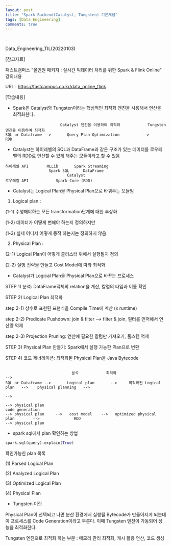 ```yaml
---
layout: post
title: "Spark Backend(Catalyst, Tungsten) 기본개념"
tags: [Data Engineering]
comments: true
---
```


.

Data_Engineering_TIL(20220103)

[참고자료]

패스트캠퍼스 "올인원 패키지 : 실시간 빅데이터 처리를 위한 Spark & Flink Online" 강의내용

URL : https://fastcampus.co.kr/data_online_flink

[학습내용]

- Spark은 Catalyst와 Tungsten이라는 핵심적인 최적화 엔진을 사용해서 연산을 최적화한다.

```text
                        Catalyst 엔진을 이용하여 최적화            Tungsten 엔진을 이용하여 최적화
SQL or Dataframe -->       Query Plan Optimization          -->     RDD

```

- Catalyst는 하이레벨의 SQL과 DataFrame과 같은 구조가 있는 데이터를 로우레벨의 RDD로 연산할 수 있게 해주는 모듈이라고 할 수 있음

```text
하이레벨 API        MLLib       Spark Streaming
                   Spark SQL      DataFrame
                           Catalyst
로우레벨 API            Spark Core (RDD)
```

- Catalyst는 Logical Plan을 Physical Plan으로 바꿔주는 모듈임


1) Logical plan : 


(1-1) 수행해야하는 모든 transformation단계에 대한 추상화


(1-2) 데이터가 어떻게 변해야 하는지 정의하지만


(1-3) 실제 어디서 어떻게 동작 하는지는 정의하지 않음 


2) Physical Plan :


(2-1) Logical Plan이 어떻게 클러스터 위에서 실행될지 정의


(2-2) 실행 전략을 만들고 Cost Model에 따라 최적화


- Catalyst가 Logical Plan을 Physical Plan으로 바꾸는 프로세스

STEP 1) 분석: DataFrame객체의 relation을 계산, 칼럼의 타입과 이름 확인

STEP 2) Logical Plan 최적화

step 2-1) 상수로 표현된 표현식을 Compile Time에 계산 (x runtime)

step 2-2) Predicate Pushdown: join & filter --> filter & join, 필터를 먼저해서 연산량 억제

step 2-3) Projection Pruning: 연산에 필요한 칼럼만 가져오기, 풀스캔 억제

STEP 3) Physical Plan 만들기: Spark에서 실행 가능한 Plan으로 변환

STEP 4) 코드 제너레이션: 최적화된 Physical Plan을 Java Bytecode

```text

                             분석            최적화                                                      -->
SQL or Dataframe -->       Logical plan       -->     최적화된 Logical plan   -->    physical planning   -->
                                                                                                        -->

--> physical plan                                                         code generation
--> physical plan     -->   cost model    -->   optimized physical plan        -->               RDD
--> physical plan

```

- spark sql에서 plan 확인하는 방법

```python
spark.sql(query).explain(True)
```

확인가능한 plan 목록

(1) Parsed Logical Plan

(2) Analyzed Logical Plan

(3) Optimized Logical Plan

(4) Physical Plan

- Tungsten 이란

Physical Plan이 선택되고 나면 분산 환경에서 실행될 Bytecode가 만들어지게 되는데 이 프로세스를 Code Generation이라고 부른다. 이때 Tungsten 엔진이 가동되어 성능을 최적화한다.

Tungsten 엔진으로 최적화 하는 부분 : 메모리 관리 최적화, 캐시 활용 연산, 코드 생성